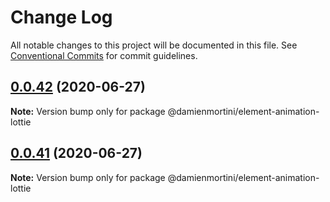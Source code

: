 # Change Log

All notable changes to this project will be documented in this file.
See [Conventional Commits](https://conventionalcommits.org) for commit guidelines.

## [0.0.42](https://github.com/damienmortini/lib/compare/@damienmortini/element-animation-lottie@0.0.41...@damienmortini/element-animation-lottie@0.0.42) (2020-06-27)

**Note:** Version bump only for package @damienmortini/element-animation-lottie





## [0.0.41](https://github.com/damienmortini/lib/compare/@damienmortini/element-animation-lottie@0.0.40...@damienmortini/element-animation-lottie@0.0.41) (2020-06-27)

**Note:** Version bump only for package @damienmortini/element-animation-lottie
